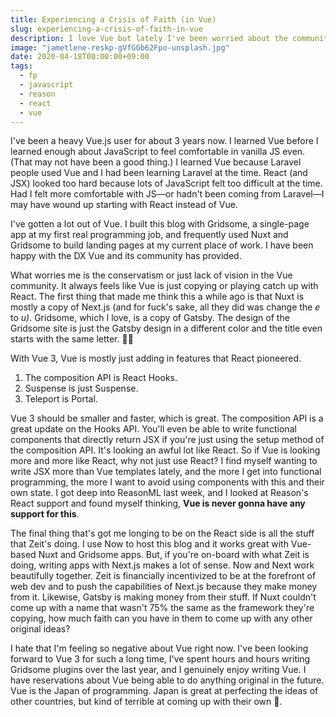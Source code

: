 ```yaml
---
title: Experiencing a Crisis of Faith (in Vue)
slug: experiencing-a-crisis-of-faith-in-vue
description: I love Vue but lately I've been worried about the community around it.
image: "jametlene-reskp-gVfGGb62Fpo-unsplash.jpg"
date: 2020-04-18T00:00:00+09:00
tags:
  - fp
  - javascript
  - reason
  - react
  - vue
---
```


I've been a heavy Vue.js user for about 3 years now. I learned Vue before I learned enough about JavaScript to feel comfortable in vanilla JS even. (That may not have been a good thing.) I learned Vue because Laravel people used Vue and I had been learning Laravel at the time. React (and JSX) looked too hard because lots of JavaScript felt too difficult at the time. Had I felt more comfortable with JS—or hadn't been coming from Laravel—I may have wound up starting with React instead of Vue.

I've gotten a lot out of Vue. I built this blog with Gridsome, a single-page app at my first real programming job, and frequently used Nuxt and Gridsome to build landing pages at my current place of work. I have been happy with the DX Vue and its community has provided.

What worries me is the conservatism or just lack of vision in the Vue community. It always feels like Vue is just copying or playing catch up with React. The first thing that made me think this a while ago is that Nuxt is mostly a copy of Next.js (and for fuck's sake, all they did was change the _e_ to _u)_. Gridsome, which I love, is a copy of Gatsby. The design of the Gridsome site is just the Gatsby design in a different color and the title even starts with the same letter. 🤦‍♂️

With Vue 3, Vue is mostly just adding in features that React pioneered.

1. The composition API is React Hooks.
2. Suspense is just Suspense.
3. Teleport is Portal.

Vue 3 should be smaller and faster, which is great. The composition API is a great update on the Hooks API. You'll even be able to write functional components that directly return JSX if you're just using the setup method of the composition API. It's looking an awful lot like React. So if Vue is looking more and more like React, why not just use React? I find myself wanting to write JSX more than Vue templates lately, and the more I get into functional programming, the more I want to avoid using components with this and their own state. I got deep into ReasonML last week, and I looked at Reason's React support and found myself thinking, **Vue is never gonna have any support for this**.

The final thing that's got me longing to be on the React side is all the stuff that Zeit's doing. I use Now to host this blog and it works great with Vue-based Nuxt and Gridsome apps. But, if you're on-board with what Zeit is doing, writing apps with Next.js makes a lot of sense. Now and Next work beautifully together. Zeit is financially incentivized to be at the forefront of web dev and to push the capabilities of Next.js because they make money from it. Likewise, Gatsby is making money from their stuff. If Nuxt couldn't come up with a name that wasn't 75% the same as the framework they're copying, how much faith can you have in them to come up with any other original ideas?

I hate that I'm feeling so negative about Vue right now. I've been looking forward to Vue 3 for such a long time, I've spent hours and hours writing Gridsome plugins over the last year, and I genuinely enjoy writing Vue. I have reservations about Vue being able to do anything original in the future. Vue is the Japan of programming. Japan is great at perfecting the ideas of other countries, but kind of terrible at coming up with their own 💩.
